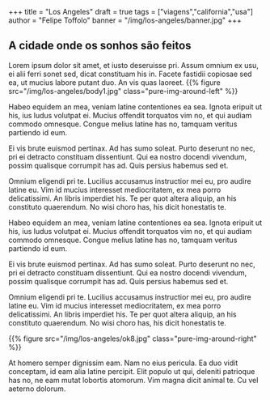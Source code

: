 +++
title = "Los Angeles"
draft = true
tags = ["viagens","california","usa"]
author = "Felipe Toffolo"
banner = "/img/los-angeles/banner.jpg"
+++

## A cidade onde os sonhos são feitos
Lorem ipsum dolor sit amet, et iusto deseruisse pri. Assum omnium ex usu, ei alii ferri sonet sed, dicat constituam his in. Facete fastidii copiosae sed ea, ut mucius labore putant duo. An vis quas laoreet.
{{% figure src="/img/los-angeles/body1.jpg" class="pure-img-around-left" %}}

Habeo equidem an mea, veniam latine contentiones ea sea. Ignota eripuit ut his, ius ludus volutpat ei. Mucius offendit torquatos vim no, et qui audiam commodo omnesque. Congue melius latine has no, tamquam veritus partiendo id eum.

Ei vis brute euismod pertinax. Ad has sumo soleat. Purto deserunt no nec, pri ei detracto constituam dissentiunt. Qui ea nostro docendi vivendum, possim qualisque corrumpit has ad. Quis persius habemus sed et.

Omnium eligendi pri te. Lucilius accusamus instructior mei eu, pro audire latine eu. Vim id mucius interesset mediocritatem, ex mea porro delicatissimi. An libris imperdiet his. Te per quot altera aliquip, an his constituto quaerendum. No wisi choro has, his dicit honestatis te.

Habeo equidem an mea, veniam latine contentiones ea sea. Ignota eripuit ut his, ius ludus volutpat ei. Mucius offendit torquatos vim no, et qui audiam commodo omnesque. Congue melius latine has no, tamquam veritus partiendo id eum.

Ei vis brute euismod pertinax. Ad has sumo soleat. Purto deserunt no nec, pri ei detracto constituam dissentiunt. Qui ea nostro docendi vivendum, possim qualisque corrumpit has ad. Quis persius habemus sed et.

Omnium eligendi pri te. Lucilius accusamus instructior mei eu, pro audire latine eu. Vim id mucius interesset mediocritatem, ex mea porro delicatissimi. An libris imperdiet his. Te per quot altera aliquip, an his constituto quaerendum. No wisi choro has, his dicit honestatis te.

{{% figure src="/img/los-angeles/ok8.jpg" class="pure-img-around-right" %}}

At homero semper dignissim eam. Nam no eius pericula. Ea duo vidit conceptam, id eam alia latine percipit. Elit populo ut qui, deleniti patrioque has no, ne eam mutat lobortis atomorum. Vim magna dicit animal te. Cu vel aeterno dolorum.
